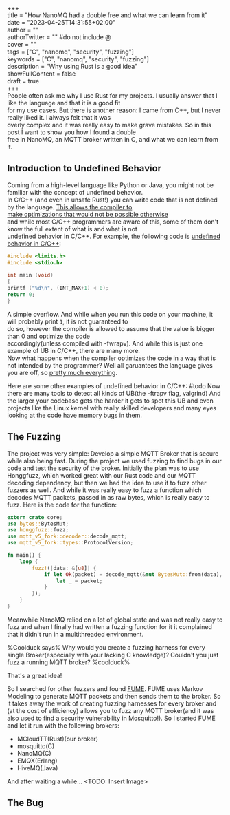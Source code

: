 +++  
title = "How NanoMQ had a double free and what we can learn from it"  
date = "2023-04-25T14:31:55+02:00"  
author = ""  
authorTwitter = "" #do not include @  
cover = ""  
tags = ["C", "nanomq", "security", "fuzzing"]  
keywords = ["C", "nanomq", "security", "fuzzing"]  
description = "Why using Rust is a good idea"  
showFullContent = false  
draft = true  
+++  
People often ask me why I use Rust for my projects. I usually answer that I like the language and that it is a good fit  
for my use cases. But there is another reason: I came from C++, but I never really liked it. I always felt that it was  
overly complex and it was really easy to make grave mistakes. So in this post I want to show you how I found a double  
free in NanoMQ, an MQTT broker written in C, and what we can learn from it.

## Introduction to Undefined Behavior
Coming from a high-level language like Python or Java, you might not be familiar with the concept of undefined behavior.  
In C/C++ (and even in unsafe Rust!) you can write code that is not defined by the language. [This allows the compiler to  
make optimizations that would not be possible otherwise](https://blog.llvm.org/2011/05/what-every-c-programmer-should-know_14.html)  
and while most C/C++ programmers are aware of this, some of them don't know the full extent of what is and what is not  
undefined behavior in C/C++. For example, the following code is [undefined behavior in C/C++](https://blog.regehr.org/archives/213):
```c  
#include <limits.h>  
#include <stdio.h>  
  
int main (void)  
{  
printf ("%d\n", (INT_MAX+1) < 0);  
return 0;  
}  
```  
A simple overflow. And while when you run this code on your machine, it will probably print `1`, it is not guaranteed to  
do so, however the compiler is allowed to assume that the value is bigger than 0 and optimize the code  
accordingly(unless compiled with -fwrapv). And while this is just one example of UB in C/C++, there are many more.  
Now what happens when the compiler optimizes the code in a way that is not intended by the programmer? Well all garuantees the language gives you are off, so
[pretty much everything](https://blog.regehr.org/archives/213).

Here are some other examples of undefined behavior in C/C++:
#todo
Now there are many tools to detect all kinds of UB(the -ftrapv flag, valgrind)
And the larger your codebase gets the harder it gets to spot this UB and even projects like the Linux kernel with really
skilled developers and many eyes looking at the code have memory bugs in them.
## The Fuzzing
The project was very simple: Develop a simple MQTT Broker that is secure while also being fast. During the project
we used fuzzing to find bugs in our code and test the security of the broker. Initially the plan was to use Honggfuzz, 
which worked great with our Rust code and our MQTT decoding dependency, but then we had the idea to use it to fuzz other
fuzzers as well. And while it was really easy to fuzz a function which decodes MQTT packets, passed in as raw bytes, 
which is really easy to fuzz. Here is the code for the function:
```rust
extern crate core;
use bytes::BytesMut;
use honggfuzz::fuzz;
use mqtt_v5_fork::decoder::decode_mqtt;
use mqtt_v5_fork::types::ProtocolVersion;

fn main() {
    loop {
        fuzz!(|data: &[u8]| {
            if let Ok(packet) = decode_mqtt(&mut BytesMut::from(data), ProtocolVersion::V500) {
                let _ = packet;
            }
        });
    }
}
```
Meanwhile NanoMQ relied on a lot of global state and was not really easy to fuzz and when I finally had written
a fuzzing function for it it complained that it didn't run in a multithreaded environment.

%Coolduck says%
Why would you create a fuzzing harness for every single Broker(especially with your lacking C knowledge)? 
Couldn't you just fuzz a running MQTT broker?
%coolduck%

That's a great idea!

So I searched for other fuzzers and found [FUME](https://github.com/PBearson/FUME-Fuzzing-MQTT-Brokers).
FUME uses Markov Modeling to generate MQTT packets and then sends them to the broker.
So it takes away the work of creating fuzzing harnesses for every broker and (at the cost of efficiency) allows you to 
fuzz any MQTT broker(and it was also used to find a security vulnerability in Mosquitto!).
So I started FUME and let it run with the following brokers:
- MCloudTT(Rust)(our broker)
- mosquitto(C)
- NanoMQ(C)
- EMQX(Erlang)
- HiveMQ(Java)

And after waiting a while...
<TODO: Insert Image>
## The Bug
